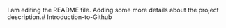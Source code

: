 I am editing the README file. Adding some more details about the project description.# Introduction-to-Github
